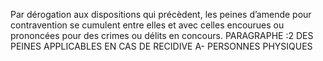 Par dérogation aux dispositions qui précèdent, les peines d’amende pour contravention se cumulent entre elles et avec celles encourues ou prononcées pour des crimes ou délits en concours.
PARAGRAPHE  :2 DES PEINES APPLICABLES EN CAS DE RECIDIVE
A- PERSONNES PHYSIQUES